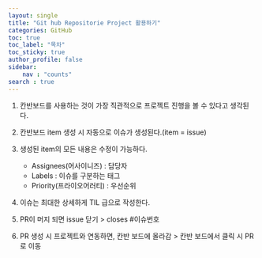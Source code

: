 ```yaml
---
layout: single
title: "Git hub Repositorie Project 활용하기"
categories: GitHub
toc: true
toc_label: "목차"
toc_sticky: true
author_profile: false
sidebar:
    nav : "counts"
search : true
---
```


1. 칸반보드를 사용하는 것이 가장 직관적으로 프로젝트 진행을 볼 수 있다고 생각된다.

2. 칸반보드 item 생성 시 자동으로 이슈가 생성된다.(item = issue)

3. 생성된 item의 모든 내용은 수정이 가능하다.
    * Assignees(어사이니즈) : 담당자
    * Labels : 이슈를 구분하는 태그
    * Priority(프라이오어러티) : 우선순위

4. 이슈는 최대한 상세하게 TIL 급으로 작성한다.
5. PR이 머지 되면 issue 닫기 > closes #이슈번호
6. PR 생성 시 프로젝트와 연동하면, 칸반 보드에 올라감 > 칸반 보드에서 클릭 시 PR로 이동

